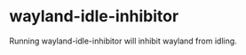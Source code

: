 wayland-idle-inhibitor
======================

Running wayland-idle-inhibitor will inhibit wayland from idling.
